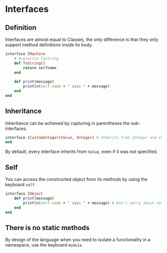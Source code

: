 # Interfaces

## Definition

Interfaces are almost equal to Classes, the only difference is that they only support method definitions inside its
body.

```ruby
interface IMachine
    # Overwrite ToString
    def ToString()
        return selfname
    end
    
    def print(message)
        println(self.name + " says " + message)
    end
end
```

## Inheritance

Inheritance can be achieved by capturing in parentheses the sub-interfaces.

```ruby
interface ICustomInteger(Value, Integer) # Inherits from Integer and Value 
end
```

By default, every interface inherits from `Value`, even if it was not specified.

## Self

You can access the constructed object from its methods by using the keyboard `self`

```ruby
interface IObject
    def print(message)
        println(self.name + " says " + message) # Don't worry about not having `name` defined, it will be resolved at runtime when you inherit this interface.
    end
end
```

## There is no static methods

By design of the language when you need to isolate a functionality in a namespace, use the keyboard `module`.